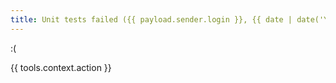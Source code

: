 ```yaml
---
title: Unit tests failed ({{ payload.sender.login }}, {{ date | date('YYYY-MM-DD HH:mm:ss') }})
---
```

:(

{{ tools.context.action }}
